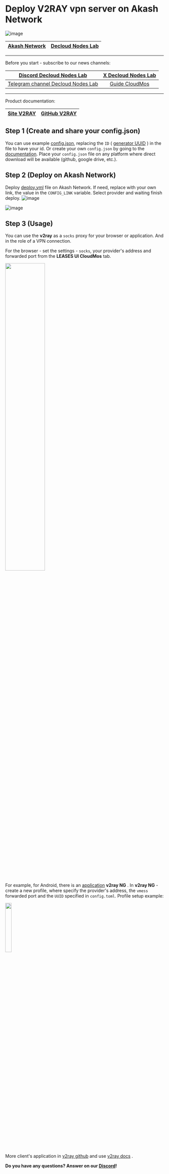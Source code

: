 # Deploy V2RAY vpn server on Akash Network

![image](https://user-images.githubusercontent.com/23629420/219872517-2adc32b1-5f64-4d48-9a81-1e2ef6b01a53.png)

| [Akash Network](https://akash.network/) | [Decloud Nodes Lab](https://declab.pro/) |
|:--:|:--:|
___
Before you start - subscribe to our news channels:

| [Discord Decloud Nodes Lab](https://discord.gg/rPENzerwZ8) | [X Decloud Nodes Lab](https://x.com/NodesLab) |
|:--:|:--:|
| [Telegram channel Decloud Nodes Lab](https://t.me/NodesLab) | [Guide CloudMos](https://docs.declab.pro/guides/cloudmos) |

___

Product documentation:

| [Site V2RAY](https://www.v2fly.org/en_US) | [GitHub V2RAY](https://github.com/v2fly) |
|:--:|:--:|

## Step 1 (Create and share your config.json)

You can use example [config.json](https://gitopia.com/DecloudNodesLab/software/tree/master/v2ray/example_config.json), replacing the `ID` ( [generator UUID](https://www.uuidgenerator.net/) ) in the file to have your id.
Or create your own `config.json` by going to the [documentation](https://www.v2fly.org/en_US/guide/start.html).
Place your `config.json` file on any platform where direct download will be available (github, google drive, etc.).

## Step 2 (Deploy on Akash Network)

Deploy [deploy.yml](https://gitopia.com/DecloudNodesLab/software/tree/master/v2ray/deploy.yml) file on Akash Network. If need, replace with your own link, the value in the `CONFIG_LINK` variable. Select provider and waiting finish deploy.
![image](https://github.com/DecloudNodesLab/Projects/assets/23629420/9a72129d-080a-4cec-8fb9-2e257e0d3bcb)

![image](https://github.com/DecloudNodesLab/Projects/assets/23629420/28c10d71-6cfd-4977-86e4-65278fda11ea)

## Step 3 (Usage)

You can use the **v2ray** as a `socks` proxy for your browser or application. And in the role of a VPN connection.

For the browser - set the settings - `socks`, your provider's address and forwarded port from the **LEASES UI CloudMos** tab.

<img src=https://github.com/DecloudNodesLab/Projects/assets/23629420/862dca25-b57c-424f-8a3a-b394aabc558e width=50%>

For example, for Android, there is an [application](https://play.google.com/store/apps/details?id=com.v2ray.ang) **v2ray NG** .
In **v2ray NG** - create a new profile, where specify the provider's address, the `vmess` forwarded port and the `UUID` specified in `config.toml`.
Profile setup example:

<img src=https://github.com/DecloudNodesLab/Projects/assets/23629420/047ef1a7-f219-4b97-9315-b68d9f79e867 width=20%>

More client's application in [v2ray github](https://github.com/v2fly/v2ray-core/releases) and use [v2ray docs](https://www.v2fly.org/en_US/guide/start.html#client) .

**Do you have any questions? Answer on our [Discord](https://discord.gg/rPENzerwZ8)!**

